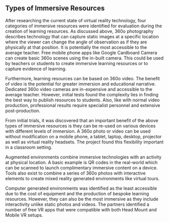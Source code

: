 ## Types of Immersive Resources

After researching the current state of virtual reality technology, four categories of immersive resources were identified for evaluation during the creation of learning resources. 
As discussed above, 360o photography describes technology that can capture static images at a specific location where the viewer can change the angle of observation as if they are physically at that position. It is potentially the most accessible to the average teacher. Free mobile phone apps like Google Cardboard Camera can create basic 360o scenes using the in-built camera. This could be used by teachers or students to create immersive learning resources or to capture evidence of learning. 

Furthermore, learning resources can be based on 360o video. The benefit of video is the potential for greater immersion and educational narrative. Dedicated 360o video cameras are in-expensive and accessible to the average teacher. However, initial tests found the complexity lies in finding the best way to publish resources to students. Also, like with normal video production, professional results require specialist personnel and extensive post-production.

From initial trials, it was discovered that an important benefit of the above types of immersive resources is they can be re-used on various devices with different levels of immersion. A 360o photo or video can be used without modification on a mobile phone, a tablet, laptop, desktop, projector as well as virtual reality headsets. The project found this flexibility important in a classroom setting.

Augmented environments combine immersive technologies with an activity at physical location. A basic example is QR codes in the real-world which can be scanned to launch complimentary immersive content on a device. Tools also exist to combine a series of 360o photos with interactive elements to create mixed reality generated environments like virtual tours.

Computer generated environments was identified as the least accessible due to the cost of equipment and the production of bespoke learning resources. However, they can also be the most immersive as they include interactivity unlike static photos and videos. The partners identified a number of free VR apps that were compatible with both Head Mount and Mobile VR setups. 
